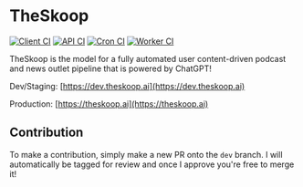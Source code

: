 # TheSkoop

[![Client CI](https://github.com/NoodleOfDeath/theskoop/actions/workflows/client-ci.yaml/badge.svg)](https://github.com/NoodleOfDeath/theskoop/actions/workflows/client-ci.yaml)
[![API CI](https://github.com/NoodleOfDeath/theskoop/actions/workflows/api-ci.yaml/badge.svg)](https://github.com/NoodleOfDeath/theskoop/actions/workflows/api-ci.yaml)
[![Cron CI](https://github.com/NoodleOfDeath/theskoop/actions/workflows/cron-ci.yaml/badge.svg)](https://github.com/NoodleOfDeath/theskoop/actions/workflows/cron-ci.yaml)
[![Worker CI](https://github.com/NoodleOfDeath/theskoop/actions/workflows/work-ci.yaml/badge.svg)](https://github.com/NoodleOfDeath/theskoop/actions/workflows/work-ci.yaml)

TheSkoop is the model for a fully automated user content-driven podcast and news outlet pipeline that is powered by ChatGPT!

Dev/Staging: [https://dev.theskoop.ai](https://dev.theskoop.ai)

Production: [https://theskoop.ai](https://theskoop.ai)

## Contribution

To make a contribution, simply make a new PR onto the `dev` branch. I will automatically be tagged for review and once I approve you're free to merge it!
